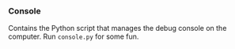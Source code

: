### Console
Contains the Python script that manages the debug console on the computer. Run `console.py` for some fun.
